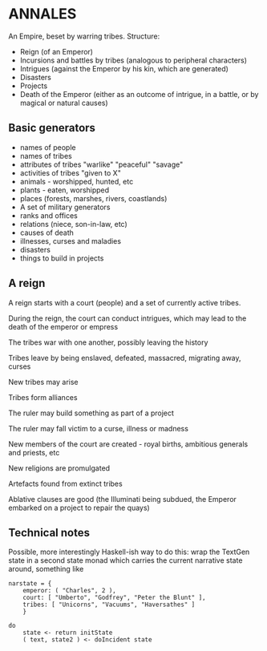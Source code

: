 ANNALES
=======

An Empire, beset by warring tribes. Structure:

* Reign (of an Emperor)
* Incursions and battles by tribes (analogous to peripheral characters)
* Intrigues (against the Emperor by his kin, which are generated)
* Disasters
* Projects 
* Death of the Emperor (either as an outcome of intrigue, in a battle, or by magical or natural causes)

## Basic generators

* names of people
* names of tribes
* attributes of tribes "warlike" "peaceful" "savage"
* activities of tribes "given to X"
* animals - worshipped, hunted, etc
* plants - eaten, worshipped
* places (forests, marshes, rivers, coastlands)
* A set of military generators
* ranks and offices
* relations (niece, son-in-law, etc)
* causes of death
* illnesses, curses and maladies
* disasters
* things to build in projects

## A reign

A reign starts with a court (people) and a set of currently active
tribes.

During the reign, the court can conduct intrigues, which may lead to
the death of the emperor or empress

The tribes war with one another, possibly leaving the history

Tribes leave by being enslaved, defeated, massacred, migrating away,
curses

New tribes may arise

Tribes form alliances

The ruler may build something as part of a project

The ruler may fall victim to a curse, illness or madness

New members of the court are created - royal births, ambitious
generals and priests, etc

New religions are promulgated

Artefacts found from extinct tribes

Ablative clauses are good (the Illuminati being subdued, the Emperor
embarked on a project to repair the quays)


## Technical notes

Possible, more interestingly Haskell-ish way to do this: wrap the
TextGen state in a second state monad which carries the current
narrative state around, something like

    narstate = {
        emperor: ( "Charles", 2 ),
        court: [ "Umberto", "Godfrey", "Peter the Blunt" ],
        tribes: [ "Unicorns", "Vacuums", "Haversathes" ]
        }

    do
        state <- return initState
        ( text, state2 ) <- doIncident state
